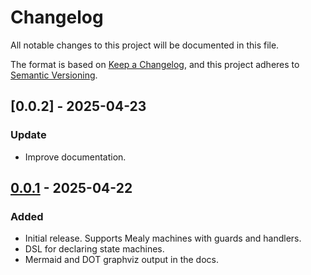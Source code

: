 # Changelog
All notable changes to this project will be documented in this file.

The format is based on [Keep a Changelog][keepachangelog], and this project
adheres to [Semantic Versioning][semver].

## [0.0.2] - 2025-04-23
### Update
* Improve documentation.


## [0.0.1] - 2025-04-22
### Added
* Initial release. Supports Mealy machines with guards and handlers.
* DSL for declaring state machines.
* Mermaid and DOT graphviz output in the docs.

[keepachangelog]: https://keepachangelog.com/en/1.0.0/
[semver]: https://semver.org/spec/v2.0.0.html

[0.0.1]: https://github.com/michalsustr/rust-automata/releases/tag/v0.0.1

